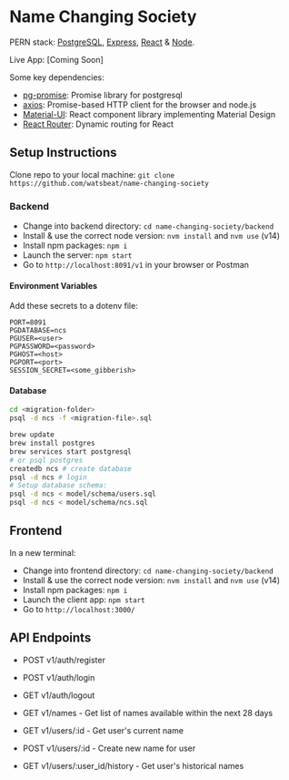 # Name Changing Society

PERN stack: [PostgreSQL](https://www.postgresql.org), [Express](https://expressjs.com), [React](https://reactjs.org) & [Node](https://nodejs.org/en/).

Live App: [Coming Soon]

Some key dependencies:

- [pg-promise](https://github.com/vitaly-t/pg-promise): Promise library for postgresql
- [axios](https://github.com/axios/axios): Promise-based HTTP client for the browser and node.js
- [Material-UI](https://material-ui.com): React component library implementing Material Design
- [React Router](https://github.com/ReactTraining/react-router#readme): Dynamic routing for React

## Setup Instructions

Clone repo to your local machine: `git clone https://github.com/watsbeat/name-changing-society`

### Backend

- Change into backend directory: `cd name-changing-society/backend`
- Install & use the correct node version: `nvm install` and `nvm use` (v14)
- Install npm packages: `npm i`
- Launch the server: `npm start`
- Go to `http://localhost:8091/v1` in your browser or Postman

#### Environment Variables

Add these secrets to a dotenv file:

```env
PORT=8091
PGDATABASE=ncs
PGUSER=<user>
PGPASSWORD=<password>
PGHOST=<host>
PGPORT=<port>
SESSION_SECRET=<some_gibberish>
```

#### Database

```bash
cd <migration-folder>
psql -d ncs -f <migration-file>.sql
```

```bash
brew update
brew install postgres
brew services start postgresql
# or psql postgres
createdb ncs # create database
psql -d ncs # login
# Setup database schema:
psql -d ncs < model/schema/users.sql
psql -d ncs < model/schema/ncs.sql
```

## Frontend

In a new terminal:

- Change into frontend directory: `cd name-changing-society/backend`
- Install & use the correct node version: `nvm install` and `nvm use` (v14)
- Install npm packages: `npm i`
- Launch the client app: `npm start`
- Go to `http://localhost:3000/`

## API Endpoints

- POST v1/auth/register
- POST v1/auth/login
- GET v1/auth/logout

- GET v1/names - Get list of names available within the next 28 days

- GET v1/users/:id - Get user's current name
- POST v1/users/:id - Create new name for user
- GET v1/users/:user_id/history - Get user's historical names
